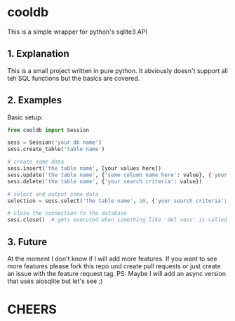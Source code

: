 # cooldb

This is a simple wrapper for python's sqlite3 API

## 1. Explanation

This is a small project written in pure python. It abviously doesn't support all teh SQL functions but the basics are
covered.

## 2. Examples

Basic setup:

```py
from cooldb import Session

sess = Session('your db name')
sess.create_table('table name')

# create some data
sess.insert('the table name', [your values here])
sess.update('the table name', {'some column name here': value}, {'your search criteria': value})
sess.delete('the table name', {'your search criteria': value})

# select and output some data
selection = sess.select('the table name', 10, {'your search criteria': value})

# close the connection to the database
sess.close()  # gets executed when something like 'del sess' is called
```

## 3. Future

At the moment I don't know if I will add more features. If you want to see more features please fork this repo und
create pull requests or just create an issue with the feature request tag.
PS: Maybe I will add an async version that uses aiosqlite but let's see ;)

# CHEERS